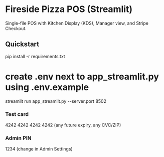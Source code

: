 ﻿# Fireside Pizza POS (Streamlit)
Single-file POS with Kitchen Display (KDS), Manager view, and Stripe Checkout.

## Quickstart
pip install -r requirements.txt
# create .env next to app_streamlit.py using .env.example
streamlit run app_streamlit.py --server.port 8502

### Test card
4242 4242 4242 4242 (any future expiry, any CVC/ZIP)

### Admin PIN
1234 (change in Admin  Settings)